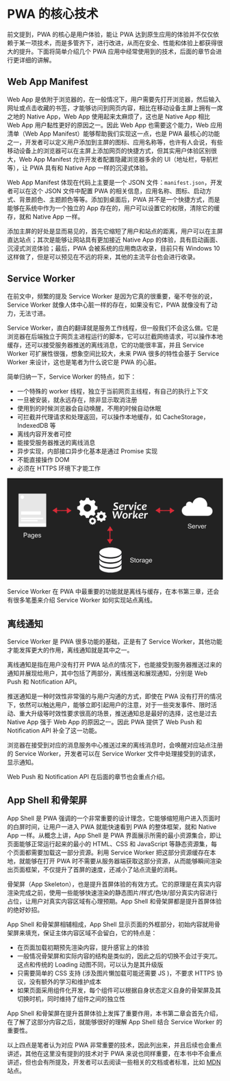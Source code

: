 # PWA 的核心技术

前文提到，PWA 的核心是用户体验，能让 PWA 达到原生应用的体验并不仅仅依赖于某一项技术，而是多管齐下，进行改进，从而在安全、性能和体验上都获得很大的提升。下面将简单介绍几个 PWA 应用中经常使用到的技术，后面的章节会进行更详细的讲解。

## Web App Manifest

Web App 是依附于浏览器的，在一般情况下，用户需要先打开浏览器，然后输入网址或点击收藏的书签，才能够访问到网页内容，相比在移动设备主屏上拥有一席之地的 Native App，Web App 使用起来太麻烦了，这也是 Native App 相比 Web App 用户黏性更好的原因之一。因此 Web App 也需要这个能力，Web 应用清单（Web App Manifest）能够帮助我们实现这一点，也是 PWA 最核心的功能之一，开发者可以定义用户添加到主屏的图标、应用名称等，也许有人会说，有些移动设备上的浏览器可以在主屏上添加网页的快捷方式，但其实用户体验区别很大，Web App Manifest 允许开发者配置隐藏浏览器多余的 UI（地址栏，导航栏等），让 PWA 具有和 Native App 一样的沉浸式体验。

Web App Manifest 体现在代码上主要是一个 JSON 文件：`manifest.json`，开发者可以在这个 JSON 文件中配置 PWA 的相关信息，应用名称、图标、启动方式、背景颜色、主题颜色等等。添加到桌面后，PWA 并不是一个快捷方式，而是能够在系统中作为一个独立的 App 存在的，用户可以设置它的权限，清除它的缓存，就和 Native App 一样。

添加主屏的好处是显而易见的，首先它缩短了用户和站点的距离，用户可以在主屏直达站点；其次是能够让网站具有更加接近 Native App 的体验，具有启动画面、沉浸式浏览体验；最后，PWA 会被系统的应用商店收录，目前只有 Windows 10 这样做了，但是可以预见在不远的将来，其他的主流平台也会进行收录。

## Service Worker

在前文中，频繁的提及 Service Worker 是因为它真的很重要，毫不夸张的说，Service Worker 就像人体中心脏一样的存在，如果没有它，PWA 就像没有了动力，无法寸进。

Service Worker，直白的翻译就是服务工作线程，但一般我们不会这么做。它是浏览器在后端独立于网页主进程运行的脚本，它可以拦截网络请求，可以操作本地缓存，还可以接受服务器推送的离线消息，它的功能很丰富，并且 Service Worker 可扩展性很强，想象空间比较大，未来 PWA 很多的特性会基于 Service Worker 来设计，这也是笔者为什么说它是 PWA 的心脏。

简单归纳一下，Service Worker 的特点，如下：

* 一个特殊的 worker 线程，独立于当前网页主线程，有自己的执行上下文
* 一旦被安装，就永远存在，除非显示取消注册
* 使用到的时候浏览器会自动唤醒，不用的时候自动休眠
* 可拦截并代理请求和处理返回，可以操作本地缓存，如 CacheStorage，IndexedDB 等
* 离线内容开发者可控
* 能接受服务器推送的离线消息
* 异步实现，内部接口异步化基本是通过 Promise 实现
* 不能直接操作 DOM
* 必须在 HTTPS 环境下才能工作

![服务器浏览器桥梁图](./img/server_browser_service_worker.png)

Service Worker 在 PWA 中最重要的功能就是离线与缓存，在本书第三章，还会有很多笔墨来介绍 Service Worker 如何实现站点离线。

## 离线通知

Service Worker 是 PWA 很多功能的基础，正是有了 Service Worker，其他功能才能发挥更大的作用，离线通知就是其中之一。

离线通知是指在用户没有打开 PWA 站点的情况下，也能接受到服务器推送过来的通知并展现给用户，其中包括了两部分，离线推送和展现通知，分别是 Web Push 和 Notification API。

推送通知是一种时效性非常强的与用户沟通的方式，即使在 PWA 没有打开的情况下，依然可以触达用户，能够立即引起用户的注意，对于一些突发事件、限时活动、重大升级等时效性要求很高的场景，推送通知总是最好的选择，这也是过去 Native App 强于 Web App 的原因之一。因此 PWA 提供了 Web Push 和 Notification API 补全了这一功能。

浏览器在接受到对应的消息服务中心推送过来的离线消息时，会唤醒对应站点注册的 Service Worker，开发者可以在 Service Worker 文件中处理接受到的请求，显示通知。

Web Push 和 Notification API 在后面的章节也会重点介绍。

## App Shell 和骨架屏

App Shell 是 PWA 强调的一个非常重要的设计理念，它能够缩短用户进入页面时的白屏时间，让用户一进入 PWA 就能快速看到 PWA 的整体框架，就和 Native App 一样。从概念上讲，App Shell 是 PWA 界面展示所需的最小资源集合，即让页面能够正常运行起来的最小的 HTML、CSS 和 JavaScript 等静态资源集，每个页面都需要加载这一部分资源。利用 Service Worker 把这部分资源缓存在本地，就能够在打开 PWA 时不需要从服务器端获取这部分资源，从而能够瞬间渲染出页面框架，不仅提升了首屏的速度，还减小了站点流量的消耗。

骨架屏（App Skeleton），也是提升首屏体验的有效方式。它的原理是在真实内容渲染完成之前，使用一些能够快速渲染的静态图片/样式/色块/部分真实内容进行占位，让用户对真实内容区域有心理预期。App Shell 和骨架屏都是提升首屏体验的绝好妙招。

App Shell 和骨架屏相辅相成，App Shell 显示页面的外框部分，初始内容就用骨架屏来填充，保证主体内容区域不会留白，它的特点是：

* 在页面加载初期预先渲染内容，提升感官上的体验
* 一般情况骨架屏和实际内容的结构是类似的，因此之后的切换不会过于突兀。这点和传统的 Loading 动图不同，可以认为是其升级版
* 只需要简单的 CSS 支持 (涉及图片懒加载可能还需要 JS )，不要求 HTTPS 协议，没有额外的学习和维护成本
* 如果页面采用组件化开发，每个组件可以根据自身状态定义自身的骨架屏及其切换时机，同时维持了组件之间的独立性

App Shell 和骨架屏在提升首屏体验上发挥了重要作用，本书第二章会首先介绍，在了解了这部分内容之后，就能够很好的理解 App Shell 结合 Service Worker 的重要性。

以上四点是笔者认为对应 PWA 非常重要的技术，因此列出来，并且后续也会重点讲述，其他在这里没有提到的技术对于 PWA 来说也同样重要，在本书中不会重点讲述，但也会有所提及，开发者可以去阅读一些相关的文档或者标准，比如 [MDN](https://developer.mozilla.org/en-US/) 站点。
